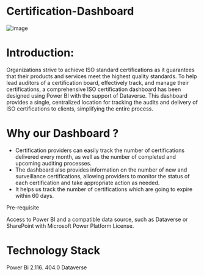 # Certification-Dashboard

![image](https://user-images.githubusercontent.com/48203727/236273531-a29e0295-9ea7-48b0-b590-5e6db7fdc34c.png)

# Introduction: 

Organizations strive to achieve ISO standard certifications as it guarantees that their products and services meet the highest quality standards. To help lead auditors of a certification board, effectively track, and manage their certifications, a comprehensive ISO certification dashboard has been designed using Power BI with the support of Dataverse. This dashboard provides a single, centralized location for tracking the audits and delivery of ISO certifications to clients, simplifying the entire process.

# Why our Dashboard ?

  - Certification providers can easily track the number of certifications delivered every month, as well as the number of completed and upcoming auditing processes.
  - The dashboard also provides information on the number of new and surveillance certifications, allowing providers to monitor the status of each certification and take      appropriate action as needed.
  - It helps us track the number of certifications which are going to expire within 60 days.

Pre-requisite

Access to Power BI and a compatible data source, such as Dataverse or SharePoint with Microsoft Power Platform License.

# Technology Stack
   Power Bi 2.116. 404.0
   Dataverse
